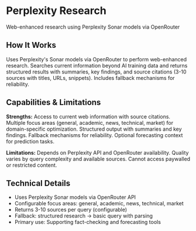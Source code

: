 # Perplexity Research

Web-enhanced research using Perplexity Sonar models via OpenRouter

## How It Works

Uses Perplexity's Sonar models via OpenRouter to perform web-enhanced research. Searches current information beyond AI training data and returns structured results with summaries, key findings, and source citations (3-10 sources with titles, URLs, snippets). Includes fallback mechanisms for reliability.

## Capabilities & Limitations

**Strengths:** Access to current web information with source citations. Multiple focus areas (general, academic, news, technical, market) for domain-specific optimization. Structured output with summaries and key findings. Fallback mechanisms for reliability. Optional forecasting context for prediction tasks.

**Limitations:** Depends on Perplexity API and OpenRouter availability. Quality varies by query complexity and available sources. Cannot access paywalled or restricted content.

## Technical Details

- Uses Perplexity Sonar models via OpenRouter API
- Configurable focus areas: general, academic, news, technical, market
- Returns 3-10 sources per query (configurable)
- Fallback: structured research → basic query with parsing
- Primary use: Supporting fact-checking and forecasting tools
